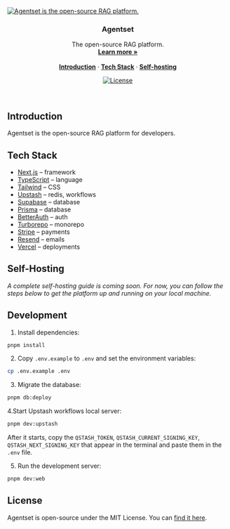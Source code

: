 <a href="https://agentset.ai">
  <img alt="Agentset is the open-source RAG platform." src="">
</a>

<h3 align="center">Agentset</h3>

<p align="center">
    The open-source RAG platform.
    <br />
    <a href="https://agentset.ai"><strong>Learn more »</strong></a>
    <br />
    <br />
    <a href="#introduction"><strong>Introduction</strong></a> ·
    <a href="#tech-stack"><strong>Tech Stack</strong></a> ·
    <a href="#self-hosting"><strong>Self-hosting</strong></a>
</p>

<p align="center">
  <a href="https://github.com/agentset-ai/agentset/blob/main/LICENSE.md">
    <img src="https://img.shields.io/github/license/agentset-ai/agentset?label=license&logo=github&color=000&logoColor=fff" alt="License" />
  </a>
</p>

<br/>

## Introduction

Agentset is the open-source RAG platform for developers.

## Tech Stack

- [Next.js](https://nextjs.org/) – framework
- [TypeScript](https://www.typescriptlang.org/) – language
- [Tailwind](https://tailwindcss.com/) – CSS
- [Upstash](https://upstash.com/) – redis, workflows
- [Supabase](https://supabase.com/) – database
- [Prisma](https://prisma.io/) – database
- [BetterAuth](https://better-auth.com/) – auth
- [Turborepo](https://turbo.build/repo) – monorepo
- [Stripe](https://stripe.com/) – payments
- [Resend](https://resend.com/) – emails
- [Vercel](https://vercel.com/) – deployments

## Self-Hosting

_A complete self-hosting guide is coming soon. For now, you can follow the steps below to get the platform up and running on your local machine._

## Development

1. Install dependencies:

```bash
pnpm install
```

2. Copy `.env.example` to `.env` and set the environment variables:

```bash
cp .env.example .env
```

3. Migrate the database:

```bash
pnpm db:deploy
```

4.Start Upstash workflows local server:

```bash
pnpm dev:upstash
```

After it starts, copy the `QSTASH_TOKEN`, `QSTASH_CURRENT_SIGNING_KEY`, `QSTASH_NEXT_SIGNING_KEY` that appear in the terminal and paste them in the `.env` file.

5. Run the development server:

```bash
pnpm dev:web
```

## License

Agentset is open-source under the MIT License. You can [find it here](https://github.com/agentset-ai/agentset/blob/main/LICENSE).
